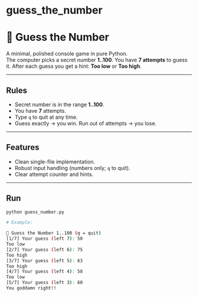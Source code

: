 # guess_the_number
# 🎯 Guess the Number

A minimal, polished console game in pure Python.  
The computer picks a secret number **1..100**. You have **7 attempts** to guess it.
After each guess you get a hint: **Too low** or **Too high**.

---

## Rules
- Secret number is in the range **1..100**.
- You have **7** attempts.
- Type `q` to quit at any time.
- Guess exactly → you win. Run out of attempts → you lose.

---

## Features
- Clean single-file implementation.
- Robust input handling (numbers only; `q` to quit).
- Clear attempt counter and hints.

---

## Run
```bash
python guess_number.py

# Example:

🎯 Guess the Number 1..100 (q = quit)
[1/7] Your guess (left 7): 50
Too low
[2/7] Your guess (left 6): 75
Too high
[3/7] Your guess (left 5): 63
Too high
[4/7] Your guess (left 4): 58
Too low
[5/7] Your guess (left 3): 60
You goddamn right!!
